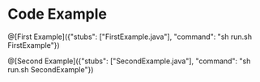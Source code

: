 
# Code Example

@[First Example]({"stubs": ["FirstExample.java"], "command": "sh run.sh FirstExample"})

@[Second Example]({"stubs": ["SecondExample.java"], "command": "sh run.sh SecondExample"})


